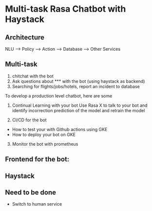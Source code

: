# Multi-task Rasa Chatbot with Haystack

## Architecture

NLU --> Policy --> Action --> Database
                          --> Other Services

## Multi-task
1. chitchat with the bot
2. Ask questions about *** with the bot (using haystack as backend)
3. Searching for flights/jobs/hotels, report an incident to database


To develop a production level chatbot, here are some 

1. Continual Learning with your bot
Use Rasa X to talk to your bot and identify incorrection prediction of the model and retrain the model


2. CI/CD for the bot

- How to test your with Github actions using GKE
- How to deploy your bot on GKE


3. Monitor the bot with prometheus 



## Frontend for the bot:


## Haystack


## Need to be done

- Switch to human service


 
